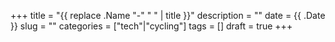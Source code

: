 +++
title = "{{ replace .Name "-" " " | title }}"
description = ""
date = {{ .Date }}
slug = "" 
categories = ["tech"|"cycling"]
tags = []
draft = true
+++
